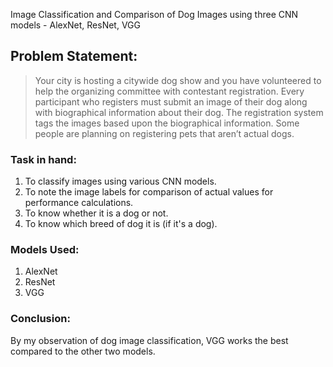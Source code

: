 Image Classification and Comparison of Dog Images using three CNN models - AlexNet, ResNet, VGG 

## Problem Statement:

> Your city is hosting a citywide dog show and you have volunteered to help the organizing committee with contestant registration. Every participant who registers must submit an image of their dog along with biographical information about their dog. The registration system tags the images based upon the biographical information. Some people are planning on registering pets that aren’t actual dogs.

### Task in hand:

1. To classify images using various CNN models.
2. To note the image labels for comparison of actual values for performance calculations.
3. To know whether it is a dog or not.
4. To know which breed of dog it is (if it's a dog).

### Models Used:

1. AlexNet
2. ResNet
3. VGG

### Conclusion: 

By my observation of dog image classification, VGG works the best compared to the other two models.
